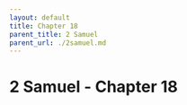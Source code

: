 ```yaml
---
layout: default
title: Chapter 18
parent_title: 2 Samuel
parent_url: ./2samuel.md
---
```


# 2 Samuel - Chapter 18
